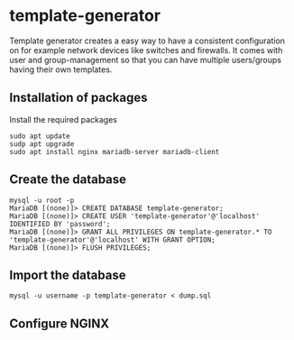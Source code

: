 # template-generator
Template generator creates a easy way to have a consistent configuration on for example network devices like switches and firewalls.
It comes with user and group-management so that you can have multiple users/groups having their own templates.

## Installation of packages

Install the required packages
```puppet
sudo apt update
sudp apt upgrade
sudo apt install nginx mariadb-server mariadb-client
```
## Create the database
```puppet
mysql -u root -p
MariaDB [(none)]> CREATE DATABASE template-generator;
MariaDB [(none)]> CREATE USER 'template-generator'@'localhost' IDENTIFIED BY 'password';
MariaDB [(none)]> GRANT ALL PRIVILEGES ON template-generator.* TO 'template-generator'@'localhost' WITH GRANT OPTION;
MariaDB [(none)]> FLUSH PRIVILEGES;
```

## Import the database
```puppet
mysql -u username -p template-generator < dump.sql
```

## Configure NGINX
